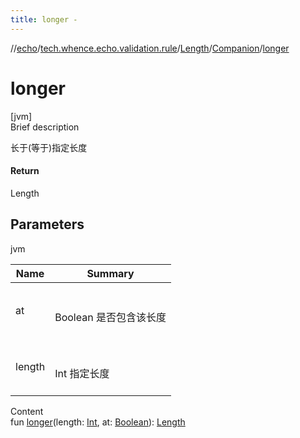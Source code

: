 ```yaml
---
title: longer -
---
```

//[echo](../../../index.md)/[tech.whence.echo.validation.rule](../../index.md)/[Length](../index.md)/[Companion](index.md)/[longer](longer.md)



# longer  
[jvm]  
Brief description  


长于(等于)指定长度



#### Return  


Length



## Parameters  
  
jvm  
  
|  Name|  Summary| 
|---|---|
| at| <br><br>Boolean 是否包含该长度<br><br>
| length| <br><br>Int 指定长度<br><br>
  
  
Content  
fun [longer](longer.md)(length: [Int](https://kotlinlang.org/api/latest/jvm/stdlib/kotlin/-int/index.html), at: [Boolean](https://kotlinlang.org/api/latest/jvm/stdlib/kotlin/-boolean/index.html)): [Length](../index.md)  



